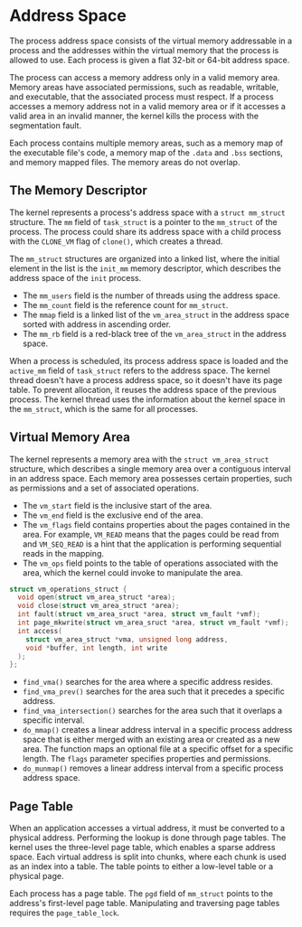 # Address Space

The process address space consists of the virtual memory addressable in a process and the addresses within the virtual memory that the process is allowed to use. Each process is given a flat 32-bit or 64-bit address space.

The process can access a memory address only in a valid memory area. Memory areas have associated permissions, such as readable, writable, and executable, that the associated process must respect. If a process accesses a memory address not in a valid memory area or if it accesses a valid area in an invalid manner, the kernel kills the process with the segmentation fault.

Each process contains multiple memory areas, such as a memory map of the executable file's code, a memory map of the `.data` and `.bss` sections, and memory mapped files. The memory areas do not overlap.

## The Memory Descriptor

The kernel represents a process's address space with a `struct mm_struct` structure. The `mm` field of `task_struct` is a pointer to the `mm_struct` of the process. The process could share its address space with a child process with the `CLONE_VM` flag of `clone()`, which creates a thread.

The `mm_struct` structures are organized into a linked list, where the initial element in the list is the `init_mm` memory descriptor, which describes the address space of the `init` process.

- The `mm_users` field is the number of threads using the address space.
- The `mm_count` field is the reference count for `mm_struct`.
- The `mmap` field is a linked list of the `vm_area_struct` in the address space sorted with address in ascending order.
- The `mm_rb` field is a red-black tree of the `vm_area_struct` in the address space.

When a process is scheduled, its process address space is loaded and the `active_mm` field of `task_struct` refers to the address space. The kernel thread doesn't have a process address space, so it doesn't have its page table. To prevent allocation, it reuses the address space of the previous process. The kernel thread uses the information about the kernel space in the `mm_struct`, which is the same for all processes.

## Virtual Memory Area

The kernel represents a memory area with the `struct vm_area_struct` structure, which describes a single memory area over a contiguous interval in an address space. Each memory area possesses certain properties, such as permissions and a set of associated operations.

- The `vm_start` field is the inclusive start of the area.
- The `vm_end` field is the exclusive end of the area.
- The `vm_flags` field contains properties about the pages contained in the area. For example, `VM_READ` means that the pages could be read from and `VM_SEQ_READ` is a hint that the application is performing sequential reads in the mapping.
- The `vm_ops` field points to the table of operations associated with the area, which the kernel could invoke to manipulate the area.

```c
struct vm_operations_struct {
  void open(struct vm_area_struct *area);
  void close(struct vm_area_struct *area);
  int fault(struct vm_area_sruct *area, struct vm_fault *vmf);
  int page_mkwrite(struct vm_area_sruct *area, struct vm_fault *vmf);
  int access(
    struct vm_area_struct *vma, unsigned long address,
    void *buffer, int length, int write
  );
};
```

- `find_vma()` searches for the area where a specific address resides.
- `find_vma_prev()` searches for the area such that it precedes a specific address.
- `find_vma_intersection()` searches for the area such that it overlaps a specific interval.
- `do_mmap()` creates a linear address interval in a specific process address space that is either merged with an existing area or created as a new area. The function maps an optional file at a specific offset for a specific length. The `flags` parameter specifies properties and permissions.
- `do_munmap()` removes a linear address interval from a specific process address space.

## Page Table

When an application accesses a virtual address, it must be converted to a physical address. Performing the lookup is done through page tables. The kernel uses the three-level page table, which enables a sparse address space. Each virtual address is split into chunks, where each chunk is used as an index into a table. The table points to either a low-level table or a physical page.

Each process has a page table. The `pgd` field of `mm_struct` points to the address's first-level page table. Manipulating and traversing page tables requires the `page_table_lock`.
